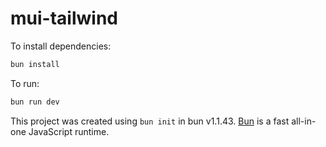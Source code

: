 # mui-tailwind

To install dependencies:

```bash
bun install
```

To run:

```bash
bun run dev
```

This project was created using `bun init` in bun v1.1.43. [Bun](https://bun.sh) is a fast all-in-one JavaScript runtime.
